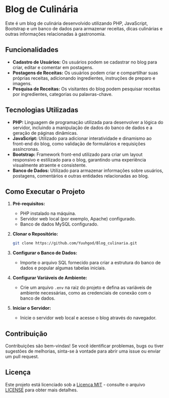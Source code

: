 # Blog de Culinária

Este é um blog de culinária desenvolvido utilizando PHP, JavaScript, Bootstrap e um banco de dados para armazenar receitas, dicas culinárias e outras informações relacionadas à gastronomia.

## Funcionalidades

- **Cadastro de Usuários:** Os usuários podem se cadastrar no blog para criar, editar e comentar em postagens.
- **Postagens de Receitas:** Os usuários podem criar e compartilhar suas próprias receitas, adicionando ingredientes, instruções de preparo e imagens.
- **Pesquisa de Receitas:** Os visitantes do blog podem pesquisar receitas por ingredientes, categorias ou palavras-chave.

## Tecnologias Utilizadas

- **PHP:** Linguagem de programação utilizada para desenvolver a lógica do servidor, incluindo a manipulação de dados do banco de dados e a geração de páginas dinâmicas.
- **JavaScript:** Utilizado para adicionar interatividade e dinamismo ao front-end do blog, como validação de formulários e requisições assíncronas.
- **Bootstrap:** Framework front-end utilizado para criar um layout responsivo e estilizado para o blog, garantindo uma experiência visualmente atraente e consistente.
- **Banco de Dados:** Utilizado para armazenar informações sobre usuários, postagens, comentários e outras entidades relacionadas ao blog.

## Como Executar o Projeto

1. **Pré-requisitos:**
   - PHP instalado na máquina.
   - Servidor web local (por exemplo, Apache) configurado.
   - Banco de dados MySQL configurado.

2. **Clonar o Repositório:**
   ```bash
   git clone https://github.com/Yuuhgod/Blog_culinaria.git
   ```

3. **Configurar o Banco de Dados:**
   - Importe o arquivo SQL fornecido para criar a estrutura do banco de dados e popular algumas tabelas iniciais.

4. **Configurar Variáveis de Ambiente:**
   - Crie um arquivo `.env` na raiz do projeto e defina as variáveis de ambiente necessárias, como as credenciais de conexão com o banco de dados.

5. **Iniciar o Servidor:**
   - Inicie o servidor web local e acesse o blog através do navegador.

## Contribuição

Contribuições são bem-vindas! Se você identificar problemas, bugs ou tiver sugestões de melhorias, sinta-se à vontade para abrir uma issue ou enviar um pull request.

## Licença

Este projeto está licenciado sob a [Licença MIT](https://opensource.org/licenses/MIT) - consulte o arquivo [LICENSE](LICENSE) para obter mais detalhes.
